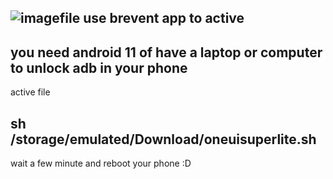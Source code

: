 ![image](https://github.com/user-attachments/assets/565df3ee-893f-4040-a4c3-218d6a67f641)file use brevent app to active 
---------------------------------
you need android 11 of have a laptop or computer to unlock adb in your phone
---------------------------------
active file

sh /storage/emulated/Download/oneuisuperlite.sh
---------------------------------
wait a few minute and reboot your phone :D
